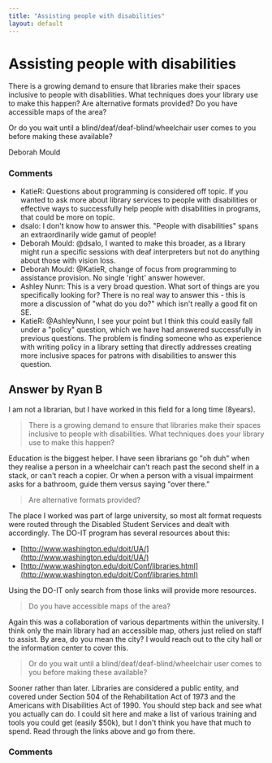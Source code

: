 ```yaml
---
title: "Assisting people with disabilities"
layout: default
---
```

Assisting people with disabilities
=====================
There is a growing demand to ensure that libraries make their spaces
inclusive to people with disabilities. What techniques does your library
use to make this happen? Are alternative formats provided? Do you have
accessible maps of the area?

Or do you wait until a blind/deaf/deaf-blind/wheelchair user comes to
you before making these available?

Deborah Mould

### Comments ###
* KatieR: Questions about programming is considered off topic. If you wanted to
ask more about library services to people with disabilities or effective
ways to successfully help people with disabilities in programs, that
could be more on topic.
* dsalo: I don't know how to answer this. "People with disabilities" spans an
extraordinarily wide gamut of people!
* Deborah Mould: @dsalo, I wanted to make this broader, as a library might run a specific
sessions with deaf interpreters but not do anything about those with
vision loss.
* Deborah Mould: @KatieR, change of focus from programming to assistance provision. No
single 'right' answer however.
* Ashley Nunn: This is a very broad question. What sort of things are you specifically
looking for? There is no real way to answer this - this is more a
discussion of "what do you do?" which isn't really a good fit on SE.
* KatieR: @AshleyNunn, I see your point but I think this could easily fall under a
"policy" question, which we have had answered successfully in previous
questions. The problem is finding someone who as experience with writing
policy in a library setting that directly addresses creating more
inclusive spaces for patrons with disabilities to answer this question.


Answer by Ryan B
----------------
I am not a librarian, but I have worked in this field for a long time
(8years).

> There is a growing demand to ensure that libraries make their spaces
> inclusive to people with disabilities. What techniques does your
> library use to make this happen?

Education is the biggest helper. I have seen librarians go "oh duh" when
they realise a person in a wheelchair can't reach past the second shelf
in a stack, or can't reach a copier. Or when a person with a visual
impairment asks for a bathroom, guide them versus saying "over there."

> Are alternative formats provided?

The place I worked was part of large university, so most alt format
requests were routed through the Disabled Student Services and dealt
with accordingly. The DO-IT program has several resources about this:

-   [http://www.washington.edu/doit/UA/](http://www.washington.edu/doit/UA/)
-   [http://www.washington.edu/doit/Conf/libraries.html](http://www.washington.edu/doit/Conf/libraries.html)

Using the DO-IT only search from those links will provide more
resources.

> Do you have accessible maps of the area?

Again this was a collaboration of various departments within the
university. I think only the main library had an accessible map, others
just relied on staff to assist. By area, do you mean the city? I would
reach out to the city hall or the information center to cover this.

> Or do you wait until a blind/deaf/deaf-blind/wheelchair user comes to
> you before making these available?

Sooner rather than later. Libraries are considered a public entity, and
covered under Section 504 of the Rehabilitation Act of 1973 and the
Americans with Disabilities Act of 1990. You should step back and see
what you actually can do. I could sit here and make a list of various
training and tools you could get (easily \$50k), but I don't think you
have that much to spend. Read through the links above and go from there.

### Comments ###

